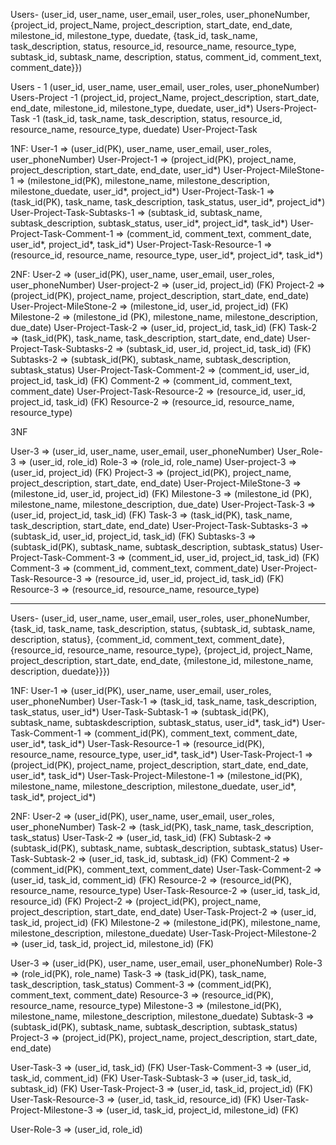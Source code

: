 Users- (user_id, user_name, user_email, user_roles, user_phoneNumber, {project_id, project_Name, project_description, start_date, end_date, milestone_id, milestone_type, duedate, {task_id, task_name, task_description, status, resource_id, resource_name, resource_type, subtask_id, subtask_name, description, status, comment_id, comment_text, comment_date}}) 



Users - 1 (user_id, user_name, user_email, user_roles, user_phoneNumber)
Users-Project -1 (project_id, project_Name, project_description, start_date, end_date, milestone_id, milestone_type, duedate, user_id*)
Users-Project-Task -1 (task_id, task_name, task_description, status, resource_id, resource_name, resource_type, duedate) 
User-Project-Task






1NF:
User-1 => (user_id(PK), user_name, user_email, user_roles, user_phoneNumber)
User-Project-1 => (project_id(PK), project_name, project_description, start_date, end_date, user_id*)
User-Project-MileStone-1 => (milestone_id(PK), milestone_name, milestone_description, milestone_duedate, user_id*, project_id*)
User-Project-Task-1 => (task_id(PK), task_name, task_description, task_status, user_id*, project_id*)
User-Project-Task-Subtasks-1 => (subtask_id, subtask_name, subtask_description, subtask_status, user_id*, project_id*, task_id*)
User-Project-Task-Comment-1 => (comment_id, comment_text, comment_date, user_id*, project_id*, task_id*)
User-Project-Task-Resource-1 => (resource_id, resource_name, resource_type, user_id*, project_id*, task_id*)

2NF:
User-2 => (user_id(PK), user_name, user_email, user_roles, user_phoneNumber)
User-project-2 => (user_id, project_id) (FK)
Project-2 => (project_id(PK), project_name, project_description, start_date, end_date)
User-Project-MileStone-2 => (milestone_id, user_id, project_id) (FK)
Milestone-2 => (milestone_id (PK), milestone_name, milestone_description, due_date)
User-Project-Task-2 => (user_id, project_id, task_id) (FK)
Task-2 => (task_id(PK), task_name, task_description, start_date, end_date)
User-Project-Task-Subtasks-2 => (subtask_id, user_id, project_id, task_id) (FK)
Subtasks-2 => (subtask_id(PK), subtask_name, subtask_description, subtask_status)
User-Project-Task-Comment-2 => (comment_id, user_id, project_id, task_id) (FK)
Comment-2 => (comment_id, comment_text, comment_date)
User-Project-Task-Resource-2 => (resource_id, user_id, project_id, task_id) (FK)
Resource-2 => (resource_id, resource_name, resource_type)

3NF

User-3 => (user_id, user_name, user_email, user_phoneNumber)
User_Role-3 => (user_id, role_id)
Role-3 => (role_id, role_name)
User-project-3 => (user_id, project_id) (FK)
Project-3 => (project_id(PK), project_name, project_description, start_date, end_date)
User-Project-MileStone-3 => (milestone_id, user_id, project_id) (FK)
Milestone-3 => (milestone_id (PK), milestone_name, milestone_description, due_date)
User-Project-Task-3 => (user_id, project_id, task_id) (FK)
Task-3 => (task_id(PK), task_name, task_description, start_date, end_date)
User-Project-Task-Subtasks-3 => (subtask_id, user_id, project_id, task_id) (FK)
Subtasks-3 => (subtask_id(PK), subtask_name, subtask_description, subtask_status)
User-Project-Task-Comment-3 => (comment_id, user_id, project_id, task_id) (FK)
Comment-3 => (comment_id, comment_text, comment_date)
User-Project-Task-Resource-3 => (resource_id, user_id, project_id, task_id) (FK)
Resource-3 => (resource_id, resource_name, resource_type)

---------------------------------------------------------------------------------------------------------------------------------   

Users- (user_id, user_name, user_email, user_roles, user_phoneNumber,{task_id, task_name, task_description, status, {subtask_id, subtask_name, description, status}, {comment_id, comment_text, comment_date}, {resource_id, resource_name, resource_type}, {project_id, project_Name, project_description, start_date, end_date, {milestone_id, milestone_name, description, duedate}}})

1NF:
User-1 => (user_id(PK), user_name, user_email, user_roles, user_phoneNumber)
User-Task-1 => (task_id, task_name, task_description, task_status, user_id*)
User-Task-Subtask-1 => (subtask_id(PK), subtask_name, subtaskdescription, subtask_status, user_id*, task_id*)
User-Task-Comment-1 => (comment_id(PK), comment_text, comment_date, user_id*, task_id*)
User-Task-Resource-1 => (resource_id(PK), resource_name, resource_type, user_id*, task_id*)
User-Task-Project-1 => (project_id(PK), project_name, project_description, start_date, end_date, user_id*, task_id*)
User-Task-Project-Milestone-1 => (milestone_id(PK), milestone_name, milestone_description, milestone_duedate, user_id*, task_id*, project_id*)

2NF:
User-2 => (user_id(PK), user_name, user_email, user_roles, user_phoneNumber)
Task-2 => (task_id(PK), task_name, task_description, task_status)
User-Task-2 => (user_id, task_id) (FK)
Subtask-2 => (subtask_id(PK), subtask_name, subtask_description, subtask_status)
User-Task-Subtask-2 => (user_id, task_id, subtask_id) (FK)
Comment-2 => (comment_id(PK), comment_text, comment_date)
User-Task-Comment-2 => (user_id, task_id, comment_id) (FK)
Resource-2 => (resource_id(PK), resource_name, resource_type)
User-Task-Resource-2 => (user_id, task_id, resource_id) (FK)
Project-2 => (project_id(PK), project_name, project_description, start_date, end_date)
User-Task-Project-2 => (user_id, task_id, project_id) (FK)
Milestone-2 => (milestone_id(PK), milestone_name, milestone_description, milestone_duedate)
User-Task-Project-Milestone-2 => (user_id, task_id, project_id, milestone_id) (FK)


User-3 => (user_id(PK), user_name, user_email, user_phoneNumber)
Role-3 => (role_id(PK), role_name)
Task-3 => (task_id(PK), task_name, task_description, task_status)
Comment-3 => (comment_id(PK), comment_text, comment_date)
Resource-3 => (resource_id(PK), resource_name, resource_type)
Milestone-3 => (milestone_id(PK), milestone_name, milestone_description, milestone_duedate)
Subtask-3 => (subtask_id(PK), subtask_name, subtask_description, subtask_status)
Project-3 => (project_id(PK), project_name, project_description, start_date, end_date)


User-Task-3 => (user_id, task_id) (FK)
User-Task-Comment-3 => (user_id, task_id, comment_id) (FK)
User-Task-Subtask-3 => (user_id, task_id, subtask_id) (FK)
User-Task-Project-3 => (user_id, task_id, project_id) (FK)
User-Task-Resource-3 => (user_id, task_id, resource_id) (FK)
User-Task-Project-Milestone-3 => (user_id, task_id, project_id, milestone_id) (FK)

User-Role-3 => (user_id, role_id)
